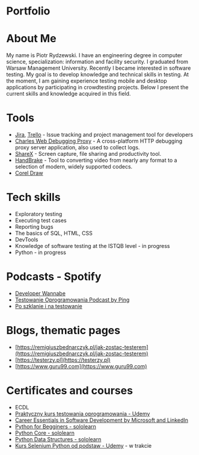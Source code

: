 # Portfolio
# About Me
My name is Piotr Rydzewski. I have an engineering degree in computer science, specialization: information and facility security. I graduated from Warsaw Management University. Recently I became interested in software testing. My goal is to develop knowledge and technical skills in testing. At the moment, I am gaining experience testing mobile and desktop applications by participating in crowdtesting projects.
Below I present the current skills and knowledge acquired in this field.
# Tools
 - [Jira](https://www.atlassian.com/software/jira/work-management), [Trello](https://trello.com/) - Issue tracking and project management tool for developers
 - [Charles Web Debugging Proxy](https://www.charlesproxy.com/) - A cross-platform HTTP debugging proxy server application, also used to collect logs.
 - [ShareX](https://getsharex.com/) - Screen capture, file sharing and productivity tool.
 - [HandBrake](https://handbrake.fr/) - Tool to converting video from nearly any format to a selection of modern, widely supported codecs. 
 - [Corel Draw](https://www.coreldraw.com/pl/)
# Tech skills
- Exploratory testing
- Executing test cases
- Reporting bugs
- The basics of SQL, HTML, CSS
- DevTools
- Knowledge of software testing at the ISTQB level - in progress
- Python - in progress
# Podcasts - Spotify
- [Developer Wannabe](https://open.spotify.com/show/7jl6JNP3rDflXoLhLaBTie)
- [Testowanie Oprogramowania Podcast by Ping](https://open.spotify.com/show/7jqDWVuJ7YSX4ep1a5tMMd)
- [Po szklanie i na testowanie](https://open.spotify.com/show/3kWG4pdHR9NIIGAMYTlpK3)
# Blogs, thematic pages
- [https://remigiuszbednarczyk.pl/jak-zostac-testerem](https://remigiuszbednarczyk.pl/jak-zostac-testerem)
- [https://testerzy.pl](https://testerzy.pl)
- [https://www.guru99.com](https://www.guru99.com)
# Certificates and courses
- ECDL
- [Praktyczny kurs testowania oprogramowania - Udemy](https://www.udemy.com/certificate/UC-63532040-1bd0-42c5-87be-a48866b84e2c/)
- [Career Essentials in Software Development by Microsoft and LinkedIn](https://www.linkedin.com/learning/certificates/096c46d31687402a4696eea48bac981276d5d06125ff4f45b45ffdc21fb7d413)
- [Python for Begginers - sololearn](https://www.sololearn.com/certificates/CT-BXCZCPQG)
- [Python Core - sololearn](https://www.sololearn.com/certificates/CT-ZYYYB11B)
- [Python Data Structures - sololearn](https://www.sololearn.com/certificates/CT-7QTPGMW5)
- [Kurs Selenium Python od podstaw - Udemy](https://www.udemy.com/course/kurs-selenium-python/learn/lecture/14505258#overview) - w trakcie
